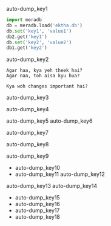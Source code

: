 auto-dump_key1
```python
import meradb
db = meradb.load('ektha.db')
db.set('key1', 'value1')
db2.get('key1')
db.set('key2', 'value2')
db1.get('key2')
```

auto-dump_key2


    Agar haa, kya yeh theek hai?
    Agar naa, toh aisa kyu hua?

    Kya woh changes important hai?

auto-dump_key3


auto-dump_key4


auto-dump_key5
auto-dump_key6


auto-dump_key7


auto-dump_key8


auto-dump_key9


- auto-dump_key10
- auto-dump_key11
auto-dump_key12


auto-dump_key13
auto-dump_key14
- auto-dump_key15
- auto-dump_key16
- auto-dump_key17
- auto-dump_key18
